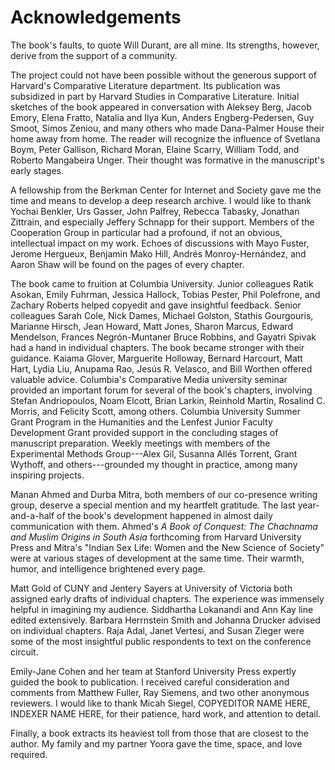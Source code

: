 # Acknowledgements

The book's faults, to quote Will Durant, are all mine. Its strengths, however,
derive from the support of a community.

The project could not have been possible without the generous support of
Harvard's Comparative Literature department. Its publication was subsidized in
part by Harvard Studies in Comparative Literature. Initial sketches of the
book appeared in conversation with Aleksey Berg, Jacob Emory, Elena Fratto,
Natalia and Ilya Kun, Anders Engberg-Pedersen, Guy Smoot, Simos Zeniou, and
many others who made Dana-Palmer House their home away from home. The reader
will recognize the influence of Svetlana Boym, Peter Gallison, Richard Moran,
Elaine Scarry, William Todd, and Roberto Mangabeira Unger. Their thought was
formative in the manuscript's early stages.

A fellowship from the Berkman Center for Internet and Society gave me the time
and means to develop a deep research archive. I would like to thank Yochai
Benkler, Urs Gasser, John Palfrey, Rebecca Tabasky, Jonathan Zittrain, and
especially Jeffery Schnapp for their support. Members of the Cooperation Group
in particular had a profound, if not an obvious, intellectual impact on my
work. Echoes of discussions with Mayo Fuster, Jerome Hergueux, Benjamin Mako
Hill, Andrés Monroy-Hernández, and Aaron Shaw will be found on the pages of
every chapter.

The book came to fruition at Columbia University. Junior colleagues Ratik
Asokan, Emily Fuhrman, Jessica Hallock, Tobias Pester, Phil Polefrone, and
Zachary Roberts helped copyedit and gave insightful feedback. Senior
colleagues Sarah Cole, Nick Dames, Michael Golston, Stathis Gourgouris,
Marianne Hirsch, Jean Howard, Matt Jones, Sharon Marcus, Edward Mendelson,
Frances Negrón-Muntaner Bruce Robbins, and Gayatri Spivak had a hand in
individual chapters. The book became stronger with their guidance. Kaiama
Glover, Marguerite Holloway, Bernard Harcourt, Matt Hart, Lydia Liu, Anupama
Rao, Jesús R. Velasco, and Bill Worthen offered valuable advice. Columbia's
Comparative Media university seminar provided an important forum for several
of the book's chapters, involving Stefan Andriopoulos, Noam Elcott, Brian
Larkin, Reinhold Martin, Rosalind C. Morris, and Felicity Scott, among others.
Columbia University Summer Grant Program in the Humanities and the Lenfest
Junior Faculty Development Grant provided support in the concluding stages of
manuscript preparation. Weekly meetings with members of the Experimental
Methods Group---Alex Gil, Susanna Allés Torrent, Grant Wythoff, and
others---grounded my thought in practice, among many inspiring projects.

Manan Ahmed and Durba Mitra, both members of our co-presence writing group,
deserve a special mention and my heartfelt gratitude. The last year-and-a-half
of the book's development happened in almost daily communication with them.
Ahmed's *A Book of Conquest: The Chachnama and Muslim Origins in South Asia*
forthcoming from Harvard University Press and Mitra's "Indian Sex Life: Women
and the New Science of Society" were at various stages of development at the
same time. Their warmth, humor, and intelligence brightened every page.

Matt Gold of CUNY and Jentery Sayers at University of Victoria both assigned
early drafts of individual chapters. The experience was immensely helpful in
imagining my audience. Siddhartha Lokanandi and Ann Kay line edited
extensively. Barbara Herrnstein Smith and Johanna Drucker advised on
individual chapters. Raja Adal, Janet Vertesi, and Susan Zieger were some of
the most insightful public respondents to text on the conference circuit.

Emily-Jane Cohen and her team at Stanford University Press expertly guided the
book to publication. I received careful consideration and comments from
Matthew Fuller, Ray Siemens, and two other anonymous reviewers. I would like
to thank Micah Siegel, COPYEDITOR NAME HERE, INDEXER NAME HERE, for their
patience, hard work, and attention to detail.

Finally, a book extracts its heaviest toll from those that are closest to the
author. My family and my partner Yoora gave the time, space, and love
required.
